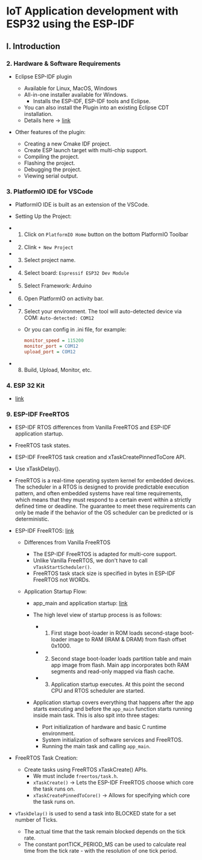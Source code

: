 # IoT Application development with ESP32 using the ESP-IDF

## I. Introduction

### 2. Hardware & Software Requirements

- Eclipse ESP-IDF plugin
  - Available for Linux, MacOS, Windows
  - All-in-one installer available for Windows.
    - Installs the ESP-IDF, ESP-IDF tools and Eclipse.
  - You can also install the Plugin into an existing Eclipse CDT installation.
  - Details here -> [link](https://github.com/espressif/idf-eclipse-plugin)

- Other features of the plugin:
  - Creating a new Cmake IDF project.
  - Create ESP launch target with multi-chip support.
  - Compiling the project.
  - Flashing the project.
  - Debugging the project.
  - Viewing serial output.

### 3. PlatformIO IDE for VSCode

- PlatformIO IDE is built as an extension of the VSCode.
- Setting Up the Project:
- 1. Click on `PlatformIO Home` button on the bottom PlatformIO Toolbar
- 2. Clink `+ New Project`
- 3. Select project name.
- 4. Select board: `Espressif ESP32 Dev Module`
- 5. Select Framework: Arduino
- 6. Open PlatformIO on activity bar.
- 7. Select your environment. The tool will auto-detected device via COM: `Auto-detected: COM12`
  - Or you can config in .ini file, for example:

    ```ini
    monitor_speed = 115200
    monitor_port = COM12
    upload_port = COM12
    ```

- 8. Build, Upload, Monitor, etc.

### 4. ESP 32 Kit

- [link](https://docs.espressif.com/projects/esp-idf/en/latest/esp32/hw-reference/esp32/get-started-devkitc.html)

### 9. ESP-IDF FreeRTOS

- ESP-IDF RTOS differences from Vanilla FreeRTOS and ESP-IDF application startup.
- FreeRTOS task states.
- ESP-IDF FreeRTOS task creation and xTaskCreatePinnedToCore API.
- Use xTaskDelay().

- FreeRTOS is a real-time operating system kernel for embedded devices. The scheduler in a RTOS is designed to provide predictable execution pattern, and often embedded systems have real time requirements, which means that they must respond to a certain event within a strictly defined time or deadline. The guarantee to meet these requirements can only be made if the behavior of the OS scheduler can be predicted or is deterministic.

- ESP-IDF FreeRTOS: [link](https://docs.espressif.com/projects/esp-idf/en/latest/esp32/api-reference/system/freertos.html)

  - Differences from Vanilla FreeRTOS
    - The ESP-IDF FreeRTOS is adapted for multi-core support.
    - Unlike Vanilla FreeRTOS, we don't have to call `vTaskStartScheduler()`.
    - FreeRTOS task stack size is specified in bytes in ESP-IDF FreeRTOS not WORDs.

  - Application Startup Flow:
    - app_main and application startup: [link](https://docs.espressif.com/projects/esp-idf/en/latest/esp32/api-guides/startup.html)
    - The high level view of startup process is as follows:
      - 1. First stage boot-loader in ROM loads second-stage boot-loader image to RAM (IRAM & DRAM) from flash offset 0x1000.
      - 2. Second stage boot-loader loads partition table and main app image from flash. Main app incorporates both RAM segments and read-only mapped via flash cache.
      - 3. Application startup executes. At this point the second CPU and RTOS scheduler are started.

    - Application startup covers everything that happens after the app starts executing and before the `app_main` function starts running inside main task. This is also spit into three stages:
      - Port initialization of hardware and basic C runtime environment.
      - System initialization of software services and FreeRTOS.
      - Running the main task and calling `app_main`.

- FreeRTOS Task Creation:
  - Create tasks using FreeRTOS xTaskCreate() APIs.
    - We must include `freertos/task.h`.
    - `xTaskCreate()` -> Lets the ESP-IDF FreeRTOS choose which core the task runs on.
    - `xTaskCreatePinnedToCore()` -> Allows for specifying which core the task runs on.

- `vTaskDelay()` is used to send a task into BLOCKED state for a set number of Ticks.
  - The actual time that the task remain blocked depends on the tick rate.
  - The constant portTICK_PERIOD_MS can be used to calculate real time from the tick rate - with the resolution of one tick period.

